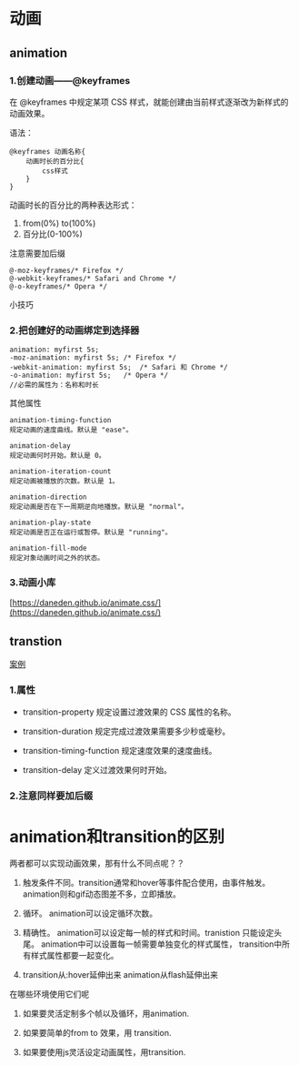 # 动画

## animation

### 1.创建动画——@keyframes

在 @keyframes 中规定某项 CSS 样式，就能创建由当前样式逐渐改为新样式的动画效果。

语法：

	@keyframes 动画名称{
		动画时长的百分比{
			css样式
		}
	}

动画时长的百分比的两种表达形式：

1.  from(0%) to(100%)
2.  百分比(0-100%)


注意需要加后缀

	@-moz-keyframes/* Firefox */
	@-webkit-keyframes/* Safari and Chrome */
	@-o-keyframes/* Opera */

小技巧

### 2.把创建好的动画绑定到选择器

	animation: myfirst 5s;
	-moz-animation: myfirst 5s;	/* Firefox */
	-webkit-animation: myfirst 5s;	/* Safari 和 Chrome */
	-o-animation: myfirst 5s;	/* Opera */
	//必需的属性为：名称和时长

其他属性

	animation-timing-function
	规定动画的速度曲线。默认是 "ease"。
	
	animation-delay
	规定动画何时开始。默认是 0。
	
	animation-iteration-count
	规定动画被播放的次数。默认是 1。
	
	animation-direction
	规定动画是否在下一周期逆向地播放。默认是 "normal"。
	
	animation-play-state
	规定动画是否正在运行或暂停。默认是 "running"。
	
	animation-fill-mode
	规定对象动画时间之外的状态。

### 3.动画小库

[https://daneden.github.io/animate.css/](https://daneden.github.io/animate.css/)


## transtion

[案例](http://www.w3school.com.cn/tiy/t.asp?f=css3_transition)

### 1.属性



- transition-property 规定设置过渡效果的 CSS 属性的名称。


- transition-duration 	规定完成过渡效果需要多少秒或毫秒。


- transition-timing-function 	规定速度效果的速度曲线。


- transition-delay 定义过渡效果何时开始。

### 2.注意同样要加后缀

# animation和transition的区别

两者都可以实现动画效果，那有什么不同点呢？？

1.  触发条件不同。transition通常和hover等事件配合使用，由事件触发。animation则和gif动态图差不多，立即播放。

2. 循环。 animation可以设定循环次数。

3. 精确性。 animation可以设定每一帧的样式和时间。tranistion 只能设定头尾。 animation中可以设置每一帧需要单独变化的样式属性， transition中所有样式属性都要一起变化。
4. transition从:hover延伸出来
animation从flash延伸出来

在哪些环境使用它们呢

1. 如果要灵活定制多个帧以及循环，用animation.

2. 如果要简单的from to 效果，用 transition.

3. 如果要使用js灵活设定动画属性，用transition.

